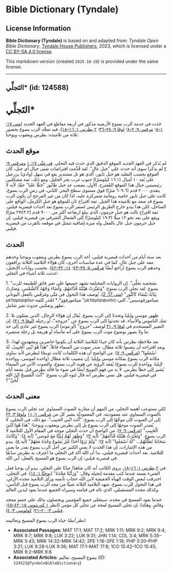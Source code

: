 # Bible Dictionary (Tyndale)

## License Information

**Bible Dictionary (Tyndale)** is based on and adapted from: _Tyndale Open Bible Dictionary_, [Tyndale House Publishers](https://tyndaleopenresources.com/), 2023, which is licensed under a [CC BY-SA 4.0 license](https://creativecommons.org/licenses/by-sa/4.0/legalcode.en).

This markdown version (created `2025-10-20`) is provided under the same license.



--------------------------------

## التَجلِّي* (id: 124588)

التَجلِّي\*
===========

حَدَث في خدمة الرب يسوع الأرضية مذكور في أربعة مقاطع في العهد الجديد ([متى ١٧: ١–٨](https://ref.ly/Matt17:1-Matt17:8)؛ [مرقس ٩: ٢–٨](https://ref.ly/Mark9:2-Mark9:8)؛ [لوقا ٩: ٢٨–٣٦](https://ref.ly/Luke9:28-Luke9:36)؛ [٢ بطرس ١: ١٦–١٨](https://ref.ly/2Pet1:16-2Pet1:18))، فيه تمجَّد الرب يسوع بحضور ثلاثة من تلاميذه: بطرس ويعقوب ويوحنا.

موقع الحدث
----------

لم يُذكر في العهد الجديد الموقع الدقيق الذي حدث فيه التجلي. [في مَتَّى ١٧: ١](https://ref.ly/Matt17:1) و[مرقس ٩: ٢](https://ref.ly/Mark9:2) لم يذكرا سوى أنه حدث على "جبل عالٍ". لقد قُدِّمت افتراضات شتى حيال أي جبل، كان الموقع بحسب التقليد هو جبل تابور، الذي هو تل مستدير يقع في سهل (وادي) يزرعيل على بُعد ١٠ أميال (١٦.١ كيلومترًا) جنوب غرب بحر الجليل. ومع ذلك، ثمة مشكلتين رئيسيتين حيال هذا الموقع المُقترح. الأول، يصعب عد جبل طَابُور "جَبَلًا عَليا" حقًا، لأنه لا يتعدى ٢٠٠٠ قدم (٦٠٩.٦ مترًا) فوق مستوى سطح البحر. الثاني، في زمن الرب يسوع، كانت على جبل تابور حامية رومانية متمركزة عليه، لذا كان من غير المرجح أن يكون الرب يسوع قد صعد مع تلاميذه هذا الجبل. ثمة اقتراح ثان للموقع هو جبل الكرمل، الواقع على الساحل، لكن هذا يبدو خارج الطريق الرئيس لسفر الرب يسوع بعد أحداث قيصرية فيلبي. ثمة اقتراح ثالث هو جبل حرمون، الذي يبلغ ارتفاعه أكثر من ٩٠٠٠ قدم (٢٧٤٣.٢ مترًا) ويقع على بعد نحو ١٢ ميلًا (١٩.٣ كيلومترًا) إلى الشمال الشرقي من قيصرية فيلبي. إن جبل حرمون جبل عال بالفعل وله ميزة إضافية تتمثل في موقعه بالقرب من قيصرية فيلبي.

الحدث
-----

بعد ستة أيام من أحداث قيصرية فيلبي، أخذ الرب يسوع بطرس ويعقوب ويوحنا وحدهم معه على جبل عالٍ. كما في عدة مناسبات أخرى، كان هؤلاء التلاميذ الثلاثة يرافقون وحدهم الرب يسوع (راجع أيضًا [مَرقُس ٥: ٣٥–٤٣](https://ref.ly/Mark5:35-Mark5:43)؛ [١٤: ٣٢–٤٢](https://ref.ly/Mark14:32-Mark14:42)). بحسب روايات الإنجيل، حدثت ثلاثة أشياء في التجلي:

1\. "بشخصه تجلَّى". إن الروايات المختلفة تشهد جميعها على تغير فائق للطبيعة للرب يسوع. لقد تجلى الرب يسوع: "وَتَغَيَّرَتْ هَيْئَتُهُ قُدَّامَهُمْ، وَأَضَاءَ وَجْهُهُ كَٱلشَّمْسِ، وَصَارَتْ ثِيَابُهُ بَيْضَاءَ كَٱلنُّورِ" ([متى 17: 2](https://ref.ly/Matt17:2)). يُوصف هذا التحول في مَتَّى ومَرَقُس بالفعل اليوناني μεταμορφόω\-ميتامورفؤو*،* لجُذر كلمة "μεταμόρφωσις\-ميتامورفوسيس". التي تظهر وتعكس حدوث تغير شامل.

2\. ظهور موسى وإيليا وتحدثا إلى الرب يسوع. يُقال إن هؤلاء الرجال، الذين يمثلون بلا شك الناموس والأنبياء، قد تحدثوا إلى الرب يسوع عن "خروجه"، أو رحيله ([لوقا ٩: ٣١](https://ref.ly/Luke9:31)). إن التعبير المستخدم في [لوقا ٩: ٣١](https://ref.ly/Luke9:31) لوصف "خروج" (أو موته) الرب يسوع غير عادي إلى حد ما ولا يصور بوضوح موت الرب يسوع على أنه مأساة أو هزيمة بل رحلة منتصرة.

3\. بعد ملاحظة بطرس بأنه كان جيدًا للتلاميذ الثلاثة أن يكونوا حاضرين ويشهدون لهذا، وبعد اقتراحه أن ينصبوا ثلاثة مظال، صدر صوت من السماء قائلاً: "هَذَا هُوَ ٱبْنِي ٱلْحَبِيبُ. لَهُ ٱسْمَعُوا" ([مَرقُس ٩: ٧](https://ref.ly/Mark9:7)). من الواضح أن هذه الكلمات كانت توبيخًا لبطرس لأنه ساوى مكانة الرب يسوع بمكانة موسى وإيليا. إن تنصيب ثلاثة مظال (واحدة لموسى، وواحدة لإيليا، وواحدة للرب يسوع) يُفقد الرؤية عن هوية الرب يسوع، والصوت الآتي من السماء يُشير إلى خطأ بطرس. لا بد من فهم التوبيخ أيضًا في ضوء ما قاله بطرس قبل بضعة أيام في قيصرية فيلبي. هل نسي بطرس أنه قال لتوه للرب يسوع: "أَنْتَ الْمَسِيحُ ابْنُ الله لْحَيِّ"؟

معنى الحدث
----------

لكي نستوعب أهمية التجلي، من المهم أن مقاربة الصوت السماوي عند تجلي الرب يسوع بالصوت السماوي عند معموديته. في المعموديَّة يشير كل من [مَرقُس ١: ١١](https://ref.ly/Mark1:11) [ولوقا ٣: ٢٢](https://ref.ly/Luke3:22) إلى أن الصوت كان موجَّهًا إلى الرب يسوع: "أَنْتَ ابْني الحبيب". مع ذلك، في التجلي، لا يُصدر الصوت موجهًا إلى الرب يسوع بل إلى بطرس ويعقوب ويوحنا: "هَذَا هُوَا ابْنَيَ الْحَبِيبِ" ([مَرقُس ٩: ٧](https://ref.ly/Mark9:7)). من الواضح أن حدث التجلي موجه في المقام الأول للتلاميذ لا الرب يسوع. "وَتَغَيَّرَتْ هَيْئَتُهُ قُدَّامَهُمْ" (آية [٢](https://ref.ly/Mark9:2))؛ "وَظَهَرَ لَهُمْ إِيلِيَّا مَعَ مُوسَى" (آية [٤](https://ref.ly/Mark9:4))؛ "وَكَانَتْ سَحَابَةٌ تُظَلِّلُهُمْ... "لَهُ ٱسْمَعُوا" (آية [٧](https://ref.ly/Mark9:7))؛ "وَلَمْ يَرَوْا أَحَدًا غَيْرَ يَسُوعَ وَحْدَهُ مَعَهُمْ" (آية [٨](https://ref.ly/Mark9:8)). يبدو من هذه الإشارات، إن هذا الحدث لا يعني الكثير من أجل الرب يسوع بقدر ما يعني للتلاميذ. بعد أحداث قيصرية فيلبي، بدا أن الله أكد في التجلي ما اعترف به بطرس سابقًا في قيصرية فيلبي: إن الرب يسوع هو المسيح بالفعل، ابن الله.

في [٢ بطرس ١: ١٦–١٨،](https://ref.ly/2Pet1:16-2Pet1:18) يروي الكاتب أنه كان شاهدًا عيانًا على التجلي. يبدو أن يوحنا فعل الشيء نفسه عندما كتب مقدمة إنجيله وقال: "وَرَأَيْنَا مَجْدَهُ" ([يوحنَّا ١: ١٤](https://ref.ly/John1:14)). في التجلي، اخترقت لبعض الوقت الهيأة الحقيقية لابن الله حجاب تأنسه ورأى التلاميذ مجده الأزلي. في هذا التحول للرب يسوع، شهد التلاميذ الثلاثة شيئًا من مجد الرب يسوع قبل التأنس، وكذلك مجده المستقبلي، الذي ناله في قيامته وسيراه الجميع عندما يعود ليدين العالم.

عندما يعود المسيح في مجده، سيتجلى جميع المؤمنين ويحصلون بذلك على جسدٍ ممجد وقائمٍ. وهكذا، إن تجلي المسيح لمحة عن تجلي كل مؤمن (انظر [١ كورنثوس ١٥: ٤٢–٤٥](https://ref.ly/1Cor15:42-1Cor15:45)؛ [فيلبي ٣: ٢٠–٢١](https://ref.ly/Phil3:20-Phil3:21)؛ [كولوسي ٣: ٤](https://ref.ly/Col3:4)).

*انظر أيضًا* حياة الرب يسوع المسيح وتعاليمه.

* **Associated Passages:** MAT 17:1; MAT 17:2; MRK 1:11; MRK 9:2; MRK 9:4; MRK 9:7; MRK 9:8; LUK 3:22; LUK 9:31; JHN 1:14; COL 3:4; MRK 5:35–MRK 5:43; MRK 14:32–MRK 14:42; 2PE 1:16–2PE 1:18; PHP 3:20–PHP 3:21; LUK 9:28–LUK 9:36; MAT 17:1–MAT 17:8; 1CO 15:42–1CO 15:45; MRK 9:2–MRK 9:8
* **Associated Articles:** يسوع المسيح، تعاليم (ID: `124521@TyndaleBibleDictionary`)

